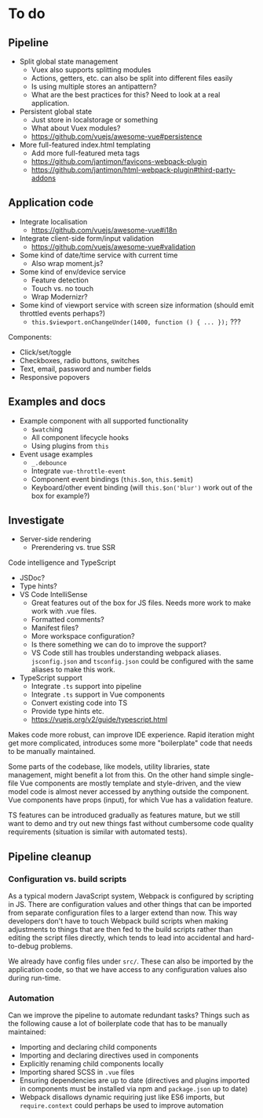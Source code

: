 
# To do

## Pipeline

- Split global state management
	- Vuex also supports splitting modules
	- Actions, getters, etc. can also be split into different files easily
	- Is using multiple stores an antipattern?
	- What are the best practices for this? Need to look at a real application.
- Persistent global state
	- Just store in localstorage or something
	- What about Vuex modules?
	- https://github.com/vuejs/awesome-vue#persistence
- More full-featured index.html templating
	- Add more full-featured meta tags
	- https://github.com/jantimon/favicons-webpack-plugin
	- https://github.com/jantimon/html-webpack-plugin#third-party-addons

## Application code

- Integrate localisation
	- https://github.com/vuejs/awesome-vue#i18n
- Integrate client-side form/input validation
	- https://github.com/vuejs/awesome-vue#validation
- Some kind of date/time service with current time
	- Also wrap moment.js?
- Some kind of env/device service
	- Feature detection
	- Touch vs. no touch
	- Wrap Modernizr?
- Some kind of viewport service with screen size information (should emit throttled events perhaps?)
	- `this.$viewport.onChangeUnder(1400, function () { ... });` ???

Components:

- Click/set/toggle
- Checkboxes, radio buttons, switches
- Text, email, password and number fields
- Responsive popovers

## Examples and docs

- Example component with all supported functionality
	- `$watch`ing
	- All component lifecycle hooks
	- Using plugins from `this`
- Event usage examples
	- `_.debounce`
	- Integrate `vue-throttle-event`
	- Component event bindings (`this.$on`, `this.$emit`)
	- Keyboard/other event binding (will `this.$on('blur')` work out of the box for example?)

## Investigate

- Server-side rendering
	- Prerendering vs. true SSR

Code intelligence and TypeScript

- JSDoc?
- Type hints?
- VS Code IntelliSense
	- Great features out of the box for JS files. Needs more work to make work with .vue files.
	- Formatted comments?
	- Manifest files?
	- More workspace configuration?
	- Is there something we can do to improve the support?
	- VS Code still has troubles understanding webpack aliases. `jsconfig.json` and `tsconfig.json` could be configured with the same aliases to make this work.
- TypeScript support
	- Integrate `.ts` support into pipeline
	- Integrate `.ts` support in Vue components
	- Convert existing code into TS
	- Provide type hints etc.
	- https://vuejs.org/v2/guide/typescript.html

Makes code more robust, can improve IDE experience. Rapid iteration might get more complicated, introduces some more "boilerplate" code that needs to be manually maintained.

Some parts of the codebase, like models, utility libraries, state management, might benefit a lot from this. On the other hand simple single-file Vue components are mostly template and style-driven, and the view model code is almost never accessed by anything outside the component. Vue components have props (input), for which Vue has a validation feature.

TS features can be introduced gradually as features mature, but we still want to demo and try out new things fast without cumbersome code quality requirements (situation is similar with automated tests).

## Pipeline cleanup

### Configuration vs. build scripts

As a typical modern JavaScript system, Webpack is configured by scripting in JS. There are configuration values and other things that can be imported from separate configuration files to a larger extend than now. This way developers don't have to touch Webpack build scripts when making adjustments to things that are then fed to the build scripts rather than editing the script files directly, which tends to lead into accidental and hard-to-debug problems.

We already have config files under `src/`. These can also be imported by the application code, so that we have access to any configuration values also during run-time.

### Automation

Can we improve the pipeline to automate redundant tasks? Things such as the following cause a lot of boilerplate code that has to be manually maintained:

- Importing and declaring child components
- Importing and declaring directives used in components
- Explicitly renaming child components locally
- Importing shared SCSS in `.vue` files
- Ensuring dependencies are up to date (directives and plugins imported in components must be installed via npm and `package.json` up to date)
- Webpack disallows dynamic requiring just like ES6 imports, but `require.context` could perhaps be used to improve automation
